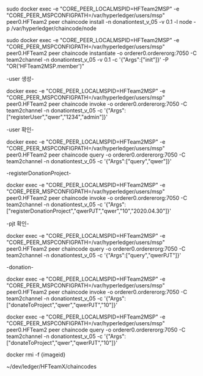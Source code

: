 sudo docker exec -e "CORE_PEER_LOCALMSPID=HFTeam2MSP" -e "CORE_PEER_MSPCONFIGPATH=/var/hyperledger/users/msp" peer0.HFTeam2 peer chaincode install -n donationtest_v_05 -v 0.1 -l node -p /var/hyperledger/chaincode/node



sudo docker exec -e "CORE_PEER_LOCALMSPID=HFTeam2MSP" -e "CORE_PEER_MSPCONFIGPATH=/var/hyperledger/users/msp" peer0.HFTeam2 peer chaincode instantiate -o orderer0.ordererorg:7050 -C team2channel -n donationtest_v_05 -v 0.1 -c '{"Args":["init"]}' -P "OR('HFTeam2MSP.member')"



-user 생성-

docker exec -e "CORE_PEER_LOCALMSPID=HFTeam2MSP" -e "CORE_PEER_MSPCONFIGPATH=/var/hyperledger/users/msp" peer0.HFTeam2 peer chaincode invoke -o orderer0.ordererorg:7050 -C team2channel -n donationtest_v_05 -c '{"Args":["registerUser","qwer","1234","admin"]}'



-user 확인-

docker exec -e "CORE_PEER_LOCALMSPID=HFTeam2MSP" -e "CORE_PEER_MSPCONFIGPATH=/var/hyperledger/users/msp" peer0.HFTeam2 peer chaincode query -o orderer0.ordererorg:7050 -C team2channel -n donationtest_v_05 -c '{"Args":["query","qwer"]}'



-registerDonationProject-

docker exec -e "CORE_PEER_LOCALMSPID=HFTeam2MSP" -e "CORE_PEER_MSPCONFIGPATH=/var/hyperledger/users/msp" peer0.HFTeam2 peer chaincode invoke -o orderer0.ordererorg:7050 -C team2channel -n donationtest_v_05 -c '{"Args":["registerDonationProject","qwerPJT","qwer","10","2020.04.30"]}'



-pjt 확인-

docker exec -e "CORE_PEER_LOCALMSPID=HFTeam2MSP" -e "CORE_PEER_MSPCONFIGPATH=/var/hyperledger/users/msp" peer0.HFTeam2 peer chaincode query -o orderer0.ordererorg:7050 -C team2channel -n donationtest_v_05 -c '{"Args":["query","qwerPJT"]}'



-donation-

docker exec -e "CORE_PEER_LOCALMSPID=HFTeam2MSP" -e "CORE_PEER_MSPCONFIGPATH=/var/hyperledger/users/msp" peer0.HFTeam2 peer chaincode invoke -o orderer0.ordererorg:7050 -C team2channel -n donationtest_v_05 -c '{"Args":["donateToProject","qwer","qwerPJT","10"]}'

docker exec -e "CORE_PEER_LOCALMSPID=HFTeam2MSP" -e "CORE_PEER_MSPCONFIGPATH=/var/hyperledger/users/msp" peer0.HFTeam2 peer chaincode query -o orderer0.ordererorg:7050 -C team2channel -n donationtest_v_05 -c '{"Args":["donateToProject","qwer","qwerPJT","10"]}'

docker rmi -f {imageid}



~/dev/ledger/HFTeamX/chaincodes